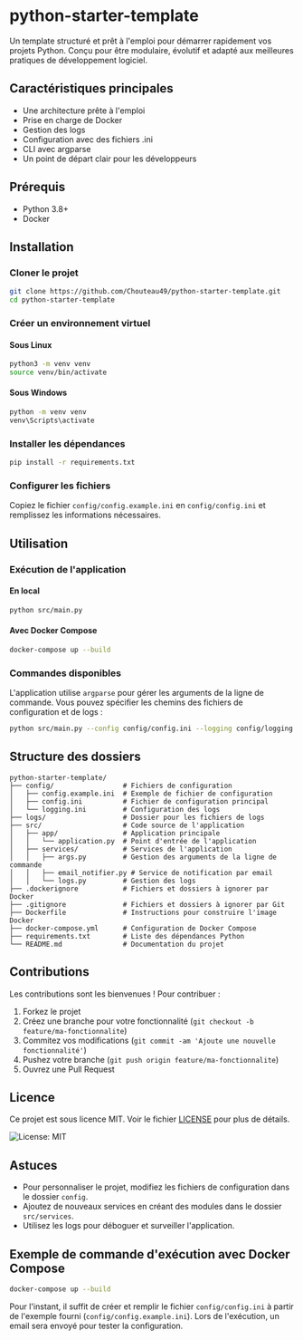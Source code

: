 # python-starter-template

Un template structuré et prêt à l'emploi pour démarrer rapidement vos projets Python. Conçu pour être modulaire, évolutif et adapté aux meilleures pratiques de développement logiciel.

## Caractéristiques principales

- Une architecture prête à l'emploi
- Prise en charge de Docker
- Gestion des logs
- Configuration avec des fichiers .ini
- CLI avec argparse
- Un point de départ clair pour les développeurs

## Prérequis

- Python 3.8+
- Docker

## Installation

### Cloner le projet

```bash
git clone https://github.com/Chouteau49/python-starter-template.git
cd python-starter-template
```

### Créer un environnement virtuel

#### Sous Linux

```bash
python3 -m venv venv
source venv/bin/activate
```

#### Sous Windows

```bash
python -m venv venv
venv\Scripts\activate
```

### Installer les dépendances

```bash
pip install -r requirements.txt
```

### Configurer les fichiers

Copiez le fichier `config/config.example.ini` en `config/config.ini` et remplissez les informations nécessaires.

## Utilisation

### Exécution de l'application

#### En local

```bash
python src/main.py
```

#### Avec Docker Compose

```bash
docker-compose up --build
```

### Commandes disponibles

L'application utilise `argparse` pour gérer les arguments de la ligne de commande. Vous pouvez spécifier les chemins des fichiers de configuration et de logs :

```bash
python src/main.py --config config/config.ini --logging config/logging.ini
```

## Structure des dossiers

```
python-starter-template/
├── config/                 # Fichiers de configuration
│   ├── config.example.ini  # Exemple de fichier de configuration
│   ├── config.ini          # Fichier de configuration principal
│   └── logging.ini         # Configuration des logs
├── logs/                   # Dossier pour les fichiers de logs
├── src/                    # Code source de l'application
│   ├── app/                # Application principale
│   │   └── application.py  # Point d'entrée de l'application
│   ├── services/           # Services de l'application
│   │   ├── args.py         # Gestion des arguments de la ligne de commande
│   │   ├── email_notifier.py # Service de notification par email
│   │   └── logs.py         # Gestion des logs
├── .dockerignore           # Fichiers et dossiers à ignorer par Docker
├── .gitignore              # Fichiers et dossiers à ignorer par Git
├── Dockerfile              # Instructions pour construire l'image Docker
├── docker-compose.yml      # Configuration de Docker Compose
├── requirements.txt        # Liste des dépendances Python
└── README.md               # Documentation du projet
```

## Contributions

Les contributions sont les bienvenues ! Pour contribuer :

1. Forkez le projet
2. Créez une branche pour votre fonctionnalité (`git checkout -b feature/ma-fonctionnalite`)
3. Commitez vos modifications (`git commit -am 'Ajoute une nouvelle fonctionnalité'`)
4. Pushez votre branche (`git push origin feature/ma-fonctionnalite`)
5. Ouvrez une Pull Request

## Licence

Ce projet est sous licence MIT. Voir le fichier [LICENSE](LICENSE) pour plus de détails.

![License: MIT](https://img.shields.io/badge/License-MIT-yellow.svg)

## Astuces

- Pour personnaliser le projet, modifiez les fichiers de configuration dans le dossier `config`.
- Ajoutez de nouveaux services en créant des modules dans le dossier `src/services`.
- Utilisez les logs pour déboguer et surveiller l'application.

## Exemple de commande d'exécution avec Docker Compose

```bash
docker-compose up --build
```

Pour l'instant, il suffit de créer et remplir le fichier `config/config.ini` à partir de l'exemple fourni (`config/config.example.ini`). Lors de l'exécution, un email sera envoyé pour tester la configuration.
